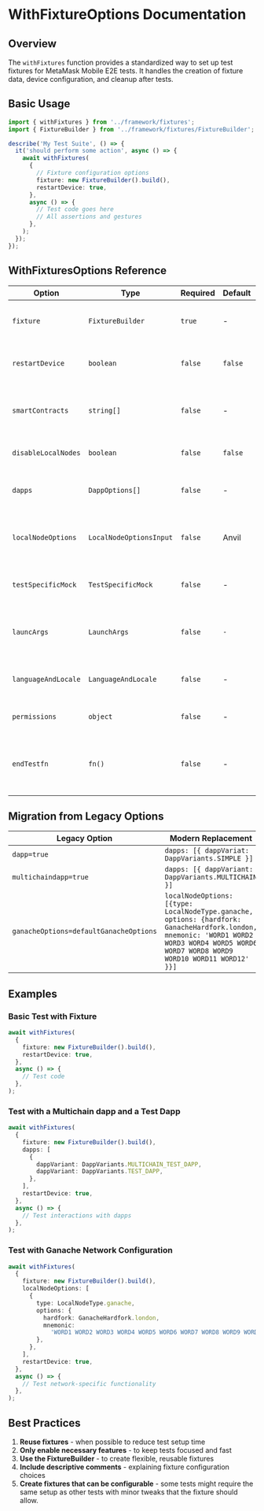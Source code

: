 # WithFixtureOptions Documentation

## Overview

The `withFixtures` function provides a standardized way to set up test fixtures for MetaMask Mobile E2E tests. It handles the creation of fixture data, device configuration, and cleanup after tests.

## Basic Usage

```typescript
import { withFixtures } from '../framework/fixtures';
import { FixtureBuilder } from '../framework/fixtures/FixtureBuilder';

describe('My Test Suite', () => {
  it('should perform some action', async () => {
    await withFixtures(
      {
        // Fixture configuration options
        fixture: new FixtureBuilder().build(),
        restartDevice: true,
      },
      async () => {
        // Test code goes here
        // All assertions and gestures
      },
    );
  });
});
```

## WithFixturesOptions Reference

| Option              | Type                    | Required | Default | Description                                                                            |
| ------------------- | ----------------------- | -------- | ------- | -------------------------------------------------------------------------------------- |
| `fixture`           | `FixtureBuilder`        | `true`   | -       | The fixture object created via FixtureBuilder                                          |
| `restartDevice`     | `boolean`               | `false`  | `false` | Whether to restart the device before the test                                          |
| `smartContracts`    | `string[]`              | `false`  | -       | The list of contract strings to be deployed via the first seeder                       |
| `disableLocalNodes` | `boolean`               | `false`  | `false` | Disables all local nodes for the test                                                  |
| `dapps`             | `DappOptions[]`         | `false`  | -       | Lists the dapps that should be launched before the tests                               |
| `localNodeOptions`  | `LocalNodeOptionsInput` | `false`  | Anvil   | Allows overriding the use of Anvil in favor of any other node                          |
| `testSpecificMock`  | `TestSpecificMock`      | `false`  | -       | Allows to set mocks that are specific to the test                                      |
| `launcArgs`         | `LaunchArgs`            | `false`  | `-`     | Allows sending arbitrary launchArgs such as the fixtureServerPort                      |
| `languageAndLocale` | `LanguageAndLocale`     | `false`  | -       | Set the device Language and Locale of the device                                       |
| `permissions`       | `object`                | `false`  | -       | Allows setting specific device permissions                                             |
| `endTestfn`         | `fn()`                  | `false`  | -       | Allows providing a function that is executed at the end of the test before the cleanup |

## Migration from Legacy Options

| Legacy Option                          | Modern Replacement                                                                                                                                                                        |
| -------------------------------------- | ----------------------------------------------------------------------------------------------------------------------------------------------------------------------------------------- |
| `dapp=true`                            | `dapps: [{ dappVariat: DappVariants.SIMPLE }]`                                                                                                                                            |
| `multichaindapp=true`                  | `dapps: [{ dappVariant: DappVariants.MULTICHAIN }]`                                                                                                                                       |
| `ganacheOptions=defaultGanacheOptions` | `localNodeOptions: [{type: LocalNodeType.ganache, options: {hardfork: GanacheHardfork.london, mnemonic: 'WORD1 WORD2 WORD3 WORD4 WORD5 WORD6 WORD7 WORD8 WORD9 WORD10 WORD11 WORD12' }}]` |

## Examples

### Basic Test with Fixture

```typescript
await withFixtures(
  {
    fixture: new FixtureBuilder().build(),
    restartDevice: true,
  },
  async () => {
    // Test code
  },
);
```

### Test with a Multichain dapp and a Test Dapp

```typescript
await withFixtures(
  {
    fixture: new FixtureBuilder().build(),
    dapps: [
      {
        dappVariant: DappVariants.MULTICHAIN_TEST_DAPP,
        dappVariant: DappVariants.TEST_DAPP,
      },
    ],
    restartDevice: true,
  },
  async () => {
    // Test interactions with dapps
  },
);
```

### Test with Ganache Network Configuration

```typescript
await withFixtures(
  {
    fixture: new FixtureBuilder().build(),
    localNodeOptions: [
      {
        type: LocalNodeType.ganache,
        options: {
          hardfork: GanacheHardfork.london,
          mnemonic:
            'WORD1 WORD2 WORD3 WORD4 WORD5 WORD6 WORD7 WORD8 WORD9 WORD10 WORD11 WORD12',
        },
      },
    ],
    restartDevice: true,
  },
  async () => {
    // Test network-specific functionality
  },
);
```

## Best Practices

1. **Reuse fixtures** - when possible to reduce test setup time
2. **Only enable necessary features** - to keep tests focused and fast
3. **Use the FixtureBuilder** - to create flexible, reusable fixtures
4. **Include descriptive comments** - explaining fixture configuration choices
5. **Create fixtures that can be configurable** - some tests might require the same setup as other tests with minor tweaks that the fixture should allow.
